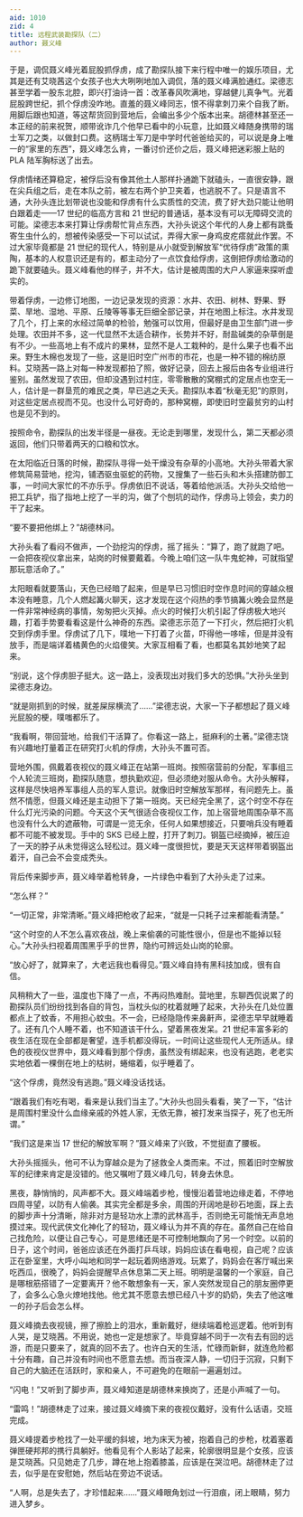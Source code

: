 ```yaml
---
aid: 1010
zid: 4
title: 远程武装勘探队（二）
author: 聂义峰
---
```


于是，调侃聂义峰光着屁股抓俘虏，成了勘探队接下来行程中唯一的娱乐项目，尤其是还有艾晓茜这个女孩子也大大咧咧地加入调侃，落的聂义峰满脸通红。梁德志甚至学着一股东北腔，即兴打油诗一首：改革春风吹满地，穿越健儿真争气。光着屁股跨世纪，抓个俘虏没咋地。直羞的聂义峰同志，恨不得拿刺刀来个自我了断。用脚后跟也知道，等这帮货回到营地后，会编出多少个版本出来。胡德林甚至还一本正经的前来祝贺，顺带讹诈几个他早已看中的小玩意，比如聂义峰随身携带的瑞士军刀之类，以做封口费。这柄瑞士军刀是中学时代爸爸给买的，可以说是身上唯一的“家里的东西”，聂义峰怎么肯，一番讨价还价之后，聂义峰把迷彩服上贴的 PLA 陆军胸标送了出去。

俘虏情绪还算稳定，被俘后没有像其他土人那样扑通跪下就磕头，一直很安静，跟在尖兵组之后，走在本队之前，被左右两个护卫夹着，也逃脱不了。只是语言不通，大孙头连比划带说也没能和俘虏有什么实质性的交流，费了好大劲只能让他明白跟着走——17 世纪的临高方言和 21 世纪的普通话，基本没有可以无障碍交流的可能。梁德志本来打算让俘虏帮忙背点东西，大孙头说这个年代的人身上都有跳蚤寄生虫什么的，想被传染感受一下可以试试，弄得大家一身鸡皮疙瘩就此作罢。不过大家毕竟都是 21 世纪的现代人，特别是从小就受到解放军“优待俘虏”政策的熏陶，基本的人权意识还是有的，都主动分了一点饮食给俘虏，这倒把俘虏给激动的跪下就要磕头。聂义峰看他的样子，并不大，估计是被周围的大户人家逼来探听虚实的。

带着俘虏，一边修订地图，一边记录发现的资源：水井、农田、树林、野果、野菜、旱地、湿地、平原、丘陵等等事无巨细全部记录，并在地图上标注。水井发现了几个，打上来的水经过简单的检验，勉强可以饮用，但最好是由卫生部门进一步处理。农田并不多，这一代显然不太适合耕作，长势并不好，耐盐碱类的杂草倒是有不少。一些高地上有不成片的果林，显然不是人工栽种的，是什么果子也看不出来。野生木棉也发现了一些，这是旧时空广州市的市花，也是一种不错的棉纺原料。艾晓茜一路上对每一种发现都拍了照，做好记录，回去上报后由各专业组进行鉴别。虽然发现了农田，但却没遇到过村庄，零零散散的窝棚式的定居点也空无一人，估计是一群垦荒的难民之类，早已逃之夭夭。勘探队本着“秋毫无犯”的原则，对这些定居点视而不见。也没什么可好奇的，那种窝棚，即使旧时空最贫穷的山村也是见不到的。

按照命令，勘探队的出发半径是一昼夜。无论走到哪里，发现什么，第二天都必须返回，他们只带着两天的口粮和饮水。

在太阳临近日落的时候，勘探队寻得一处干燥没有杂草的小高地。大孙头带着大家修筑简易营地，挖沟，铺洒驱虫驱蛇的药物，又搜集了一些石头和木头搭建防御工事，一时间大家忙的不亦乐乎。俘虏依旧不说话，等着给他派活。大孙头交给他一把工兵铲，指了指地上挖了一半的沟，做了个刨坑的动作，俘虏马上领会，卖力的干了起来。

“要不要把他绑上？”胡德林问。

大孙头看了看闷不做声，一个劲挖沟的俘虏，摇了摇头：“算了，跑了就跑了吧。一会把夜视仪拿出来，站岗的时候要戴着。今晚上咱们这一队牛鬼蛇神，可就指望那玩意活命了。”

太阳眼看就要落山，天色已经暗了起来，但是早已习惯旧时空作息时间的穿越众根本没有睡意，几个人燃起篝火聊天，这才发现在这个闷热的季节搞篝火晚会显然是一件非常神经病的事情，匆匆把火灭掉。点火的时候打火机引起了俘虏极大地兴趣，打着手势要看看这是什么神奇的东西。梁德志示范了一下打火，然后把打火机交到俘虏手里。俘虏试了几下，噗地一下打着了火苗，吓得他一哆嗦，但是并没有放手，而是端详着橘黄色的火焰傻笑。大家互相看了看，也都莫名其妙地笑了起来。

“别说，这个俘虏胆子挺大。这一路上，没表现出对我们多大的恐惧。”大孙头坐到梁德志身边。

“就是刚抓到的时候，就差屎尿横流了……”梁德志说，大家一下子都想起了聂义峰光屁股的梗，噗嗤都乐了。

“我看啊，带回营地，给我们干活算了。你看这一路上，挺麻利的土著。”梁德志饶有兴趣地打量着正在研究打火机的俘虏，大孙头不置可否。

营地外围，佩戴着夜视仪的聂义峰正在站第一班岗。按照宿营前的分配，军事组三个人轮流三班岗，勘探队随意，想执勤欢迎，但必须绝对服从命令。大孙头解释，这样是尽快培养军事组人员的军人意识。就像旧时空解放军那样，有问题先上。虽然不情愿，但聂义峰还是主动担下了第一班岗。天已经完全黑了，这个时空不存在什么灯光污染的问题。今天这个天气很适合夜视仪工作，加上宿营地周围杂草不高也没有什么大的遮蔽物，可谓是一览无余，任何人如果想接近，只要哨兵没有睡着都不可能不被发现。手中的 SKS 已经上膛，打开了刺刀。钢盔已经摘掉，被压迫了一天的脖子从未觉得这么轻松过。聂义峰一度很担忧，要是天天这样带着钢盔出着汗，自己会不会变成秃头。

背后传来脚步声，聂义峰举着枪转身，一片绿色中看到了大孙头走了过来。

“怎么样？”

“一切正常，非常清晰。”聂义峰把枪收了起来，“就是一只耗子过来都能看清楚。”

“这个时空的人不怎么喜欢夜战，晚上来偷袭的可能性很小，但是也不能掉以轻心。”大孙头扫视着周围黑乎乎的世界，隐约可辨远处山岗的轮廓。

“放心好了，就算来了，大老远我也看得见。”聂义峰自持有黑科技加成，很有自信。

风稍稍大了一些，温度也下降了一点，不再闷热难耐。营地里，东聊西侃说累了的勘探队员们纷纷找到各自的背包，当枕头似的枕着就睡了起来，大孙头在几处位置都点上了蚊香，不用担心蚊虫。不一会，已经隐隐传来鼻鼾声，梁德志早早就睡着了。还有几个人睡不着，也不知道该干什么，望着黑夜发呆。21 世纪丰富多彩的夜生活在现在全部都是奢望，连手机都没得玩，一时间让这些现代人无所适从。绿色的夜视仪世界中，聂义峰看到那个俘虏，虽然没有绑起来，也没有逃跑，老老实实地依着一棵倒在地上的枯树，蜷缩着，似乎睡着了。

“这个俘虏，竟然没有逃跑。”聂义峰没话找话。

“跟着我们有吃有喝，看来是认我们当主了。”大孙头也回头看看，笑了一下，“估计是周围村里没什么血缘亲戚的外姓人家，无依无靠，被打发来当探子，死了也无所谓。”

“我们这是来当 17 世纪的解放军啊？”聂义峰来了兴致，不觉挺直了腰板。

大孙头摇摇头，他可不认为穿越众是为了拯救全人类而来。不过，照着旧时空解放军的纪律来肯定是没错的。他又嘱咐了聂义峰几句，转身去休息。

黑夜，静悄悄的，风声都不大。聂义峰端着步枪，慢慢沿着营地边缘走着，不停地四周寻望，以防有人偷袭。其实完全都是多余，周围的开阔地是砂石地面，踩上去的脚步声十分清晰，除非对方是轻功水上漂的武林高手，否则绝无可能悄无声息地摸过来。现代武侠文化神化了的轻功，聂义峰认为并不真的存在。虽然自己在给自己找危险，以便让自己专心，可是思绪还是不可控制地飘向了另一个时空。以前的日子，这个时间，爸爸应该还在外面打乒乓球，妈妈应该在看电视，自己呢？应该正在卧室里，大呼小叫地和同学一起玩着网络游戏。玩累了，妈妈会在客厅喊出来吃西瓜，很晚了，妈妈会提醒早点休息第二天上班。明明是温馨的一个家庭，自己是哪根筋搭错了一定要离开？他不敢想象有一天，家人突然发现自己的朋友圈停更了，会多么心急火燎地找他。他尤其不愿意去想已经八十岁的奶奶，失去了他这唯一的孙子后会怎么样。

聂义峰摘去夜视镜，擦了擦脸上的泪水，重新戴好，继续端着枪巡逻着。他听到有人哭，是艾晓茜。不用说，她也一定是想家了。毕竟穿越不同于一次有去有回的远游，而是只要来了，就真的回不去了。也许白天的生活，忙碌而新鲜，就连危险都十分有趣，自己并没有时间也不愿意去想。而当夜深人静，一切归于沉寂，只剩下自己的大脑还在活跃时，家和亲人，不可避免的在眼前一遍遍划过。

“闪电！”又听到了脚步声，聂义峰知道是胡德林来换岗了，还是小声喊了一句。

“雷鸣！”胡德林走了过来，接过聂义峰摘下来的夜视仪戴好，没有什么话语，交班完成。

聂义峰提着步枪找了一处平缓的斜坡，地为床天为被，抱着自己的步枪，枕着塞着弹匣硬邦邦的携行具躺好。他看见有个人影站了起来，轮廓很明显是个女孩，应该是艾晓茜。只见她走了几步，蹲在地上抱着膝盖，应该是在哭泣吧。胡德林走了过去，似乎是在安慰她，然后站在旁边不说话。

“人啊，总是失去了，才珍惜起来……”聂义峰眼角划过一行泪痕，闭上眼睛，努力进入梦乡。
